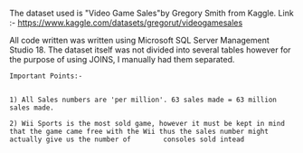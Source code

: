 The dataset used is "Video Game Sales"by Gregory Smith from Kaggle. Link :- https://www.kaggle.com/datasets/gregorut/videogamesales

All code written was written using Microsoft SQL Server Management Studio 18. The dataset itself was not divided into several tables however for the purpose of using JOINS, I manually had them separated.
	
	Important Points:- 
	
	
	1) All Sales numbers are 'per million'. 63 sales made = 63 million sales made. 
	
	2) Wii Sports is the most sold game, however it must be kept in mind that the game came free with the Wii thus the sales number might actually give us the number of 		consoles sold intead
